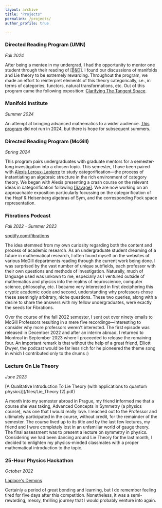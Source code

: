 ```yaml
---
layout: archive
title: "Projects"
permalink: /projects/
author_profile: true

---
```


### Directed Reading Program (UMN)

*Fall 2024*

After being a mentee in my undergrad, I had the opportunity to mentor one student through their reading of [\[B&D\]](https://link.springer.com/book/10.1007/978-3-662-12918-0). I found our discussions of manifolds and Lie theory to be extremely rewarding. Throughout the program, we made an effort to reinterpret elements of this theory categorically, i.e., in terms of categories, functors, natural transformations, etc. Out of this program came the following exposition: [Clarifying The Tangent Space](https://monte-mahlum.github.io/files/tangent_space.pdf).

### Manifold Institute 

*Summer 2024*

An attempt at bringing advanced mathematics to a wider audience. [This program](https://montemahlum5.wixsite.com/manifoldinstitute) did not run in 2024, but there is hope for subsequent summers.


### Directed Reading Program (McGill)

*Spring 2024*

This program pairs undergraduates with graduate mentors for a semester-long investigation into a chosen topic. This semester, I have been paired with [Alexis Leroux-Lapierre](https://www.math.mcgill.ca/~alapierre/) to study categorification—the process of instantiating an algebraic structure in the rich environment of category theory. We began with Alexis presenting a crash course on the relevant ideas in categorification following [\[Savage\]](https://arxiv.org/abs/1401.6037). We are now working on an approachable exposition particularly focussing on the categorification of the Hopf \& Heisenberg algebras of Sym, and the corresponding Fock space representation.


### Fibrations Podcast
*Fall 2022 - Summer 2023*

[spotify.com/fibrations](https://open.spotify.com/episode/4LaRg86qK7iV12MN9MkG9u?si=cQG29zDVTjiVuW-wCv58wQ)

The idea stemmed from my own curiosity regarding both the content and process of academic research. As an undergraduate student dreaming of a future in mathematical research, I often found myself on the websites of various McGill departments reading through the current work being done. I was surprised by the vast number of unique subfields, each professor with their own questions and methods of investigation. Naturally, much of language used was unkown to me, especially as I ventured outside of mathematics and physics into the realms of neuroscience, computer science, philosophy, etc. I became very interested in first deciphering this cryptic academic code and second, understanding why professors chose these seemingly arbitrary, niche questions. These two queries, along with a desire to share the answers with my fellow undergraduates, were exactly the seeds for Fibrations. 

Over the course of the fall 2022 semester, I sent out over ninety emails to McGill Professors resulting in a mere five recordings—Interesting to consider why more professors weren't interested. The first episode was released in December 2022 and after an interim abroad, I returned to Montreal in September 2023 where I proceeded to release the remaining four. An important remark is that without the help of a great friend, Elliott Dwyer, the podcast would be far less rich for he pioneered the theme song in which I contributed only to the drums :)


### Lecture On Lie Theory

*June 2023*

[A Qualitative Introduction To Lie Theory (with applications to quantum physics)](/files/Lie_Theory (2).pdf)


A month into my semester abroad in Prague, my friend informed me that a course she was taking, Advanced Concepts in Symmetry (a physics course), was one that I would really love. I reached out to the Professor and ultimately participated in the course, without credit, for the remainder of the semester. The course lived up to its title and by the last few lectures, my friend and I were completely lost in an unfamiliar world of gauge theory. The final assessment was to present a lecture on symmetry in physics. Considering we had been dancing around Lie Theory for the last month, I decided to enlighten my physics-minded classmates with a proper mathematical introduction to the topic. 


### 25-Hour Physics Hackathon

*October 2022*

[Laplace's Demons](https://devpost.com/software/laplace-s-demons)

Certainly a period of great bonding and learning, but I do remember feeling tired for five days after this competition. Nonetheless, it was a semi-rewarding, messy, thrilling journey that I would probably venture into again.
